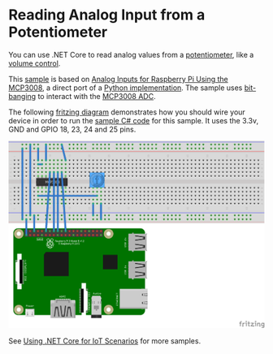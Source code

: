 # Reading Analog Input from a Potentiometer

You can use .NET Core to read analog values from a [potentiometer](https://www.adafruit.com/product/356), like a [volume control](https://en.wikipedia.org/wiki/Trimmer_(electronics)).

This [sample](Program.cs) is based on [Analog Inputs for Raspberry Pi Using the MCP3008](https://learn.adafruit.com/reading-a-analog-in-and-controlling-audio-volume-with-the-raspberry-pi), a direct port of a [Python implementation](https://learn.adafruit.com/reading-a-analog-in-and-controlling-audio-volume-with-the-raspberry-pi/script). The sample uses [bit-banging](https://en.wikipedia.org/wiki/Serial_Peripheral_Interface#Example_of_bit-banging_the_master_protocol) to interact with the [MCP3008 ADC](https://www.adafruit.com/product/856).

The following [fritzing diagram](rpi-trimpot.fzz) demonstrates how you should wire your device in order to run the [sample C# code](Program.cs) for this sample. It uses the 3.3v, GND and GPIO 18, 23, 24 and 25 pins.

![Rasperry Pi Breadboard diagram](rpi-trimpot_bb.png)

See [Using .NET Core for IoT Scenarios](../README.md) for more samples.
